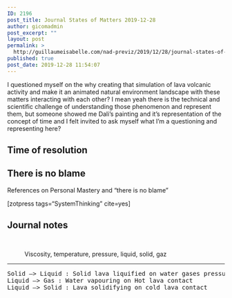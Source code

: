 ```yaml
---
ID: 2196
post_title: Journal States of Matters 2019-12-28
author: gicomadmin
post_excerpt: ""
layout: post
permalink: >
  http://guillaumeisabelle.com/nad-previz/2019/12/28/journal-states-of-matters-2019-12-28/
published: true
post_date: 2019-12-28 11:54:07
---
```

<!-- wp:paragraph -->

I questioned myself on the why creating that simulation of lava volcanic activity and make it an animated natural environment landscape with these matters interacting with each other? I mean yeah there is the technical and scientific challenge of understanding those phenomenon and represent them, but someone showed me Dali’s painting and it’s representation of the concept of time and I felt invited to ask myself what I’m a questioning and representing here?

<!-- /wp:paragraph -->

<!-- wp:heading -->

## Time of resolution

<!-- /wp:heading -->

<!-- wp:heading -->

## There is no blame

<!-- /wp:heading -->

<!-- wp:paragraph -->

References on Personal Mastery and “there is no blame”

<!-- /wp:paragraph -->

<!-- wp:paragraph -->

[zotpress tags=“SystemThinking” cite=yes]

<!-- /wp:paragraph -->

<!-- wp:more -->

<!--more-->

<!-- /wp:more -->

<!-- wp:heading -->

## Journal **notes**

<!-- /wp:heading -->

<!-- wp:image {"id":2195} --><figure class="wp-block-image">

<img src="http://guillaumeisabelle.com/nad-previz/wp-content/uploads/sites/19/2019/12/img_7475-1-scaled.jpg" alt="" class="wp-image-2195" /></figure> <!-- /wp:image -->

<!-- wp:image {"id":2193} --><figure class="wp-block-image">

<img src="http://guillaumeisabelle.com/nad-previz/wp-content/uploads/sites/19/2019/12/img_7476-scaled.jpg" alt="" class="wp-image-2193" /><figcaption>Viscosity, temperature, pressure, liquid, solid, gaz  
</figcaption></figure> <!-- /wp:image -->

<!-- wp:separator -->

<hr class="wp-block-separator" />

<!-- /wp:separator -->

<!-- wp:preformatted -->

<pre class="wp-block-preformatted">Solid —&gt; Liquid : Solid lava liquified on water gases pressure release 
Liquid —&gt; Gas : Water vapouring on Hot lava contact 
Liquid —&gt; Solid : Lava solidifying on cold lava contact
</pre>

<!-- /wp:preformatted -->